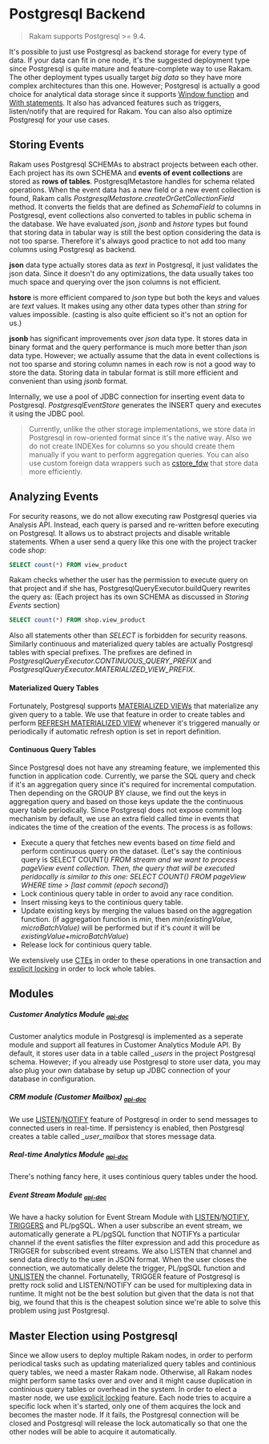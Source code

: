 # Postgresql Backend
> Rakam supports Postgresql >= 9.4.

It's possible to just use Postgresql as backend storage for every type of data. If your data can fit in one node, it's the suggested deployment type since Postgresql is quite mature and feature-complete way to use Rakam. The other deployment types usually target *big data* so they have more complex architectures than this one. However; Postgresql is actually a good choice for analytical data storage since it supports [Window function]() and [With statements](). It also has advanced features such as triggers, listen/notify that are required for Rakam. You can also also optimize Postgresql for your use cases.

## Storing Events
Rakam uses Postgresql SCHEMAs to abstract projects between each other. Each project has its own SCHEMA and **events of event collections** are stored as **rows of tables**.
PostgresqlMetastore handles for schema related operations. When the event data has a new field or a new event collection is found, Rakam calls *PostgresqlMetastore.createOrGetCollectionField* method. It converts the fields that are defined as *SchemaField* to columns in Postgresql, event collections also converted to tables in public schema in the database. We have evaluated *json*, *jsonb* and *hstore* types but found that storing data in tabular way is still the best option considering the data is not too sparse. Therefore it's always good practice to not add too many columns using Postgresql as backend.

**json** data type actually stores data as *text* in Postgresql, it just validates the json data. Since it doesn't do any optimizations, the data usually takes too much space and querying over the json columns is not efficient.

**hstore** is more efficient compared to *json* type but both the keys and values are *text* values. It makes using any other data types other than *string* for values impossible. (casting is also quite efficient so it's not an option for us.)

**jsonb** has significant improvements over *json* data type. It stores data in binary format and the query performance is much more better than *json* data type. However; we actually assume that the data in event collections is not too sparse and storing column names in each row is not a good way to store the data. Storing data in tabular format is still more efficient and convenient than using *jsonb* format.

Internally, we use a pool of JDBC connection for inserting event data to Postgresql. *PostgresqlEventStore* generates the INSERT query and executes it using the JDBC pool.

> Currently, unlike the other storage implementations, we store data in Postgresql in row-oriented format since it's the native way. Also we do not create INDEXes for columns so you should create them manually if you want to perform aggregation queries. You can also use custom foreign data wrappers such as [cstore_fdw](https://github.com/citusdata/cstore_fdw) that store data more efficiently.

## Analyzing Events
For security reasons, we do not allow executing raw Postgresql queries via Analysis API. Instead, each query is parsed and re-written before executing on Postgresql. It allows us to abstract projects and disable writable statements. When a user send a query like this one with the project tracker code *shop*:
```sql
SELECT count(*) FROM view_product
```
Rakam checks whether the user has the permission to execute query on that project and if she has, PostgresqlQueryExecutor.buildQuery rewrites the query as: (Each project has its own SCHEMA as discussed in *Storing Events* section)
```sql
SELECT count(*) FROM shop.view_product
```
Also all statements other than *SELECT* is forbidden for security reasons. Similarly continuous and materialized query tables are actually Postgresql tables with special prefixes. The prefixes are defined in *PostgresqlQueryExecutor.CONTINUOUS_QUERY_PREFIX* and *PostgresqlQueryExecutor.MATERIALIZED_VIEW_PREFIX*.

#### Materialized Query Tables
Fortunately, Postgresql supports [MATERIALIZED VIEWs](http://www.postgresql.org/docs/9.4/static/sql-creatematerializedview.html) that materialize any given query to a table. We use that feature in order to create tables and  perform [REFRESH MATERIALIZED VIEW](http://www.postgresql.org/docs/9.4/static/sql-refreshmaterializedview.html) whenever it's triggered manually or periodically if automatic refresh option is set in report definition. 
#### Continuous Query Tables
Since Postgresql does not have any streaming feature, we implemented this function in application code. Currently, we parse the SQL query and check if it's an aggregation query since it's required for incremental computation. Then depending on the GROUP BY clause, we find out the keys in aggregation query and based on those keys update the the continuous query table periodically. Since Postgresql does not expose commit log mechanism by default, we use an extra field called *time* in events that indicates the time of the creation of the events. The process is as follows:
- Execute a query that fetches new events based on *time* field and perform continuous query on the dataset. (Let's say the continious query is SELECT COUNT(*) FROM stream and we want to process *pageView* event collection. Then, the query that will be executed peridocally is similar to this one: *SELECT COUNT(*) FROM pageView WHERE time > [last commit (epoch second]*)
- Lock continious query table in order to avoid any race condition.
- Insert missing keys to the continious query table.
- Update existing keys by merging the values based on the aggregation function. (if aggregation function is *min*, then *min(existingValue, microBatchValue)* will be performed but if it's *count* it will be *existingValue+microBatchValue*)
- Release lock for continious query table.

We extensively use [CTEs](http://www.postgresql.org/docs/9.4/static/queries-with.html) in order to these operations in one transaction and [explicit locking](http://www.postgresql.org/docs/9.4/static/explicit-locking.html) in order to lock whole tables.

## Modules

##### Customer Analytics Module <sub>*[api-doc]()*</sub>
Customer analytics module in Postgresql is implemented as a seperate module and support all features in Customer Analytics Module API. By default, it stores user data in a table called *_users* in the project Postgresql schema. However; if you already use Postgresql to store user data, you may also plug your own database by setup up JDBC connection of your database in configuration.

##### CRM module (Customer Mailbox) <sub>*[api-doc]()*</sub>
We use [LISTEN](http://www.postgresql.org/docs/9.4/static/sql-listen.html)/[NOTIFY](http://www.postgresql.org/docs/9.4/static/sql-notify.html) feature of Postgresql in order to send messages to connected users in real-time. If persistency is enabled, then Postgresql creates a table called *_user_mailbox* that stores message data.

##### Real-time Analytics Module <sub>*[api-doc]()*</sub>
There's nothing fancy here, it uses continious query tables under the hood.

##### Event Stream Module <sub>*[api-doc]()*</sub>
We have a hacky solution for Event Stream Module with [LISTEN](http://www.postgresql.org/docs/9.4/static/sql-listen.html)/[NOTIFY](http://www.postgresql.org/docs/9.4/static/sql-notify.html), [TRIGGERS](http://www.postgresql.org/docs/9.4/static/sql-createtrigger.html) and PL/pgSQL.  When a user subscribe an event stream, we automatically generate a PL/pgSQL function that NOTIFYs a particular channel if the event satisfies the filter expression and add this procedure as TRIGGER for subscribed event streams. We also LISTEN that channel and send data directly to the user in JSON format. When the user closes the connection, we automatically delete the trigger, PL/pgSQL function and [UNLISTEN](http://www.postgresql.org/docs/9.4/static/sql-unlisten.html) the channel. Fortunatelly, TRIGGER feature of Postgresql is pretty rock solid and LISTEN/NOTIFY can be used for multiplexing data in runtime. It might not be the best solution but given that the data is not that big, we found that this is the cheapest solution since we're able to solve this problem using just Postgresql.

## Master Election using Postgresql
Since we allow users to deploy multiple Rakam nodes, in order to perform periodical tasks such as updating materialized query tables and continious query tables, we need a master Rakam node. Otherwise, all Rakam nodes might perform same tasks over and over and it might cause duplication in continious query tables or overhead in the system. In order to elect a master node, we use [explicit locking](http://www.postgresql.org/docs/9.4/static/explicit-locking.html) feature. Each node tries to acquire a specific lock when it's started, only one of them acquires the lock and becomes the master node. If it fails, the Postgresql connection will be closed and Postgresql will release the lock automatically so that one the other nodes will be able to acquire it automatically.